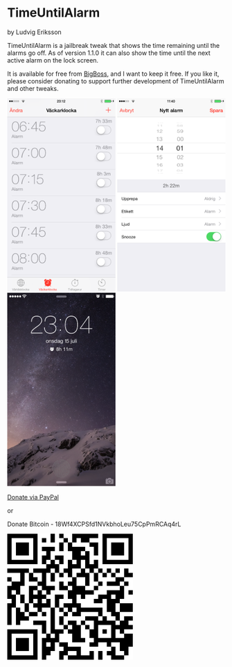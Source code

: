 # TimeUntilAlarm
by Ludvig Eriksson

TimeUntilAlarm is a jailbreak tweak that shows the time remaining until the alarms go off. As of version 1.1.0 it can also show the time until the next active alarm on the lock screen.

It is available for free from [BigBoss](http://moreinfo.thebigboss.org/moreinfo/depiction.php?file=timeuntilalarmDp), and I want to keep it free. If you like it, please consider donating to support further development of TimeUntilAlarm and other tweaks.

<img src="/Screenshots/1.PNG" alt="Screenshot 1" width="250"/>
<img src="/Screenshots/2.PNG" alt="Screenshot 2" width="250"/>
<img src="/Screenshots/3.PNG" alt="Screenshot 3" width="250"/>

[Donate via PayPal](https://www.paypal.com/cgi-bin/webscr?cmd=_donations&business=ludvigeriksson%40icloud%2ecom&lc=US&item_name=Donation%20to%20Ludvig%20Eriksson&no_note=0&currency_code=USD&bn=PP%2dDonationsBF%3abtn_donateCC_LG%2egif%3aNonHostedGuest)

or

Donate Bitcoin - 18Wf4XCPSfd1NVkbhoLeu75CpPmRCAq4rL

<img src="/Screenshots/Bitcoin.png" alt="Bitcoin"/>
